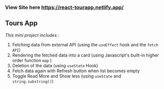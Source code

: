 ### View Site here https://react-tourapp.netlify.app/

## **Tours App**

*This mini project includes :*

1. Fetching data from external API (using the `useEffect` hook and the `fetch API`)
2. Rendering the fetched data into a card (using Javascript's built-in higher order function `map` )
3. Deletion of the data (using `useState` Hook)
4. Fetch data again with Refresh button when list becomes empty
5. Toggle Read More and Show less (using `useState` and `string.substring()`)
